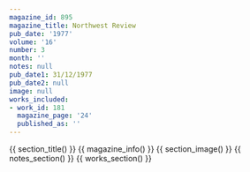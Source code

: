 ```yaml
---
magazine_id: 895
magazine_title: Northwest Review
pub_date: '1977'
volume: '16'
number: 3
month: ''
notes: null
pub_date1: 31/12/1977
pub_date2: null
image: null
works_included:
- work_id: 181
  magazine_page: '24'
  published_as: ''
---
```


{{ section_title() }}
{{ magazine_info() }}
{{ section_image() }}
{{ notes_section() }}
{{ works_section() }}
